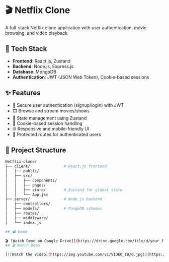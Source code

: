 # 🎬 Netflix Clone

A full-stack Netflix clone application with user authentication, movie browsing, and video playback.

## 🚀 Tech Stack

- **Frontend**: React.js, Zustand
- **Backend**: Node.js, Express.js
- **Database**: MongoDB
- **Authentication**: JWT (JSON Web Token), Cookie-based sessions

## ✨ Features

- 🔐 Secure user authentication (signup/login) with JWT
- 🎞️ Browse and stream movies/shows
- 🧠 State management using Zustand
- 🍪 Cookie-based session handling
- 🌐 Responsive and mobile-friendly UI
- 🔁 Protected routes for authenticated users

## 📁 Project Structure

```bash
Netflix-clone/
├── client/               # React.js frontend
│   ├── public/
│   ├── src/
│   │   ├── components/
│   │   ├── pages/
│   │   ├── store/        # Zustand for global state
│   │   └── App.jsx
├── server/               # Node.js backend
│   ├── controllers/
│   ├── models/           # MongoDB schemas
│   ├── routes/
│   ├── middleware/
│   └── index.js

## 📽️ Demo

🎬 [Watch Demo on Google Drive][(https://drive.google.com/file/d/your_file_id/view](https://drive.google.com/file/d/1bN6eiqdVBHJMq-4nsFuBv51_IQhrzgL6/view?usp=drivesdk))
## 🎬 Watch Demo

[![Watch the video](https://img.youtube.com/vi/VIDEO_ID/0.jpg)](https://drive.google.com/file/d/1bN6eiqdVBHJMq-4nsFuBv51_IQhrzgL6/view?usp=drivesdk)


